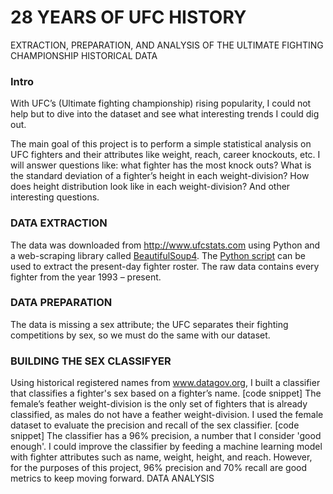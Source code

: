 # 28 YEARS OF UFC HISTORY
EXTRACTION, PREPARATION, AND ANALYSIS OF THE ULTIMATE FIGHTING CHAMPIONSHIP HISTORICAL DATA

### Intro
With UFC’s (Ultimate fighting championship) rising popularity, I could not help but to dive into the dataset and see what interesting trends I could dig out. 

The main goal of this project is to perform a simple statistical analysis on UFC fighters and their attributes like weight, reach, career knockouts, etc. I will answer questions like: what fighter has the most knock outs? What is the standard deviation of a fighter’s height in each weight-division? How does height distribution look like in each weight-division? And other interesting questions. 

### DATA EXTRACTION
The data was downloaded from http://www.ufcstats.com using Python and a web-scraping library called [BeautifulSoup4](http://github.com).
The [Python script](https://github.com/estgarci/UFC-Data-Analysis/blob/main/data/extraction/extract_fighters.py) can be used to extract the present-day fighter roster.
The raw data contains every fighter from the year 1993 – present. 
### DATA PREPARATION
The data is missing a sex attribute; the UFC separates their fighting competitions by sex, so we must do the same with our dataset. 
### BUILDING THE SEX CLASSIFYER
Using historical registered names from www.datagov.org, I built a classifier that classifies a fighter's sex based on a fighter’s name. 
[code snippet]
The female’s feather weight-division is the only set of fighters that is already classified, as males do not have a feather weight-division. I used the female dataset to evaluate the precision and recall of the sex classifier.
[code snippet] 
The classifier has a 96% precision, a number that I consider 'good enough'. I could improve the classifier by feeding a machine learning model with fighter attributes such as name, weight, height, and reach. However, for the purposes of this project, 96% precision and 70% recall are good metrics to keep moving forward.
DATA ANALYSIS
